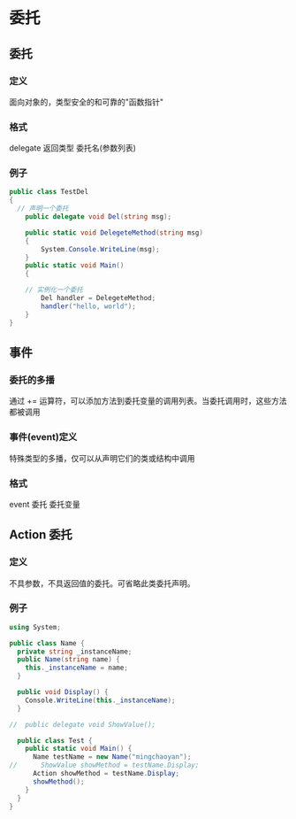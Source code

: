 # 委托

## 委托

### 定义
面向对象的，类型安全的和可靠的"函数指针"

### 格式
delegate 返回类型 委托名(参数列表)

### 例子
```cs
public class TestDel
{
  // 声明一个委托
	public delegate void Del(string msg);

	public static void DelegeteMethod(string msg)
	{
		System.Console.WriteLine(msg);
	}
	public static void Main() 
	{

    // 实例化一个委托
		Del handler = DelegeteMethod;
		handler("hello, world");
	}
}
```

## 事件

### 委托的多播
通过 += 运算符，可以添加方法到委托变量的调用列表。当委托调用时，这些方法都被调用

### 事件(event)定义
特殊类型的多播，仅可以从声明它们的类或结构中调用

### 格式
event 委托 委托变量

## Action 委托

### 定义
不具参数，不具返回值的委托。可省略此类委托声明。

### 例子
```cs
using System;

public class Name {
  private string _instanceName;
  public Name(string name) {
    this._instanceName = name;
  }

  public void Display() {
    Console.WriteLine(this._instanceName);
  }

//  public delegate void ShowValue();

  public class Test {
    public static void Main() {
      Name testName = new Name("mingchaoyan");
//      ShowValue showMethod = testName.Display;
      Action showMethod = testName.Display;
      showMethod();
    }
  }
}
```
